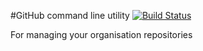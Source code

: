 #GitHub command line utility [![Build Status](https://travis-ci.com/Xetius/github.svg?branch=master)](https://travis-ci.com/Xetius/github)

For managing your organisation repositories

